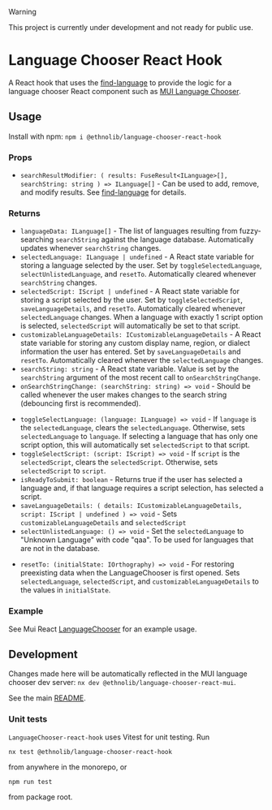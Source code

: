 > [!warning]
> This project is currently under development and not ready for public use.

# Language Chooser React Hook

A React hook that uses the [find-language](../../../common/find-language/README.md) to provide the logic for a language chooser React component such as [MUI Language Chooser](../../language-chooser-react-mui/README.md).

## Usage

Install with npm: `npm i @ethnolib/language-chooser-react-hook`

### Props

- `searchResultModifier: (
  results: FuseResult<ILanguage>[],
  searchString: string
) => ILanguage[]` - Can be used to add, remove, and modify results. See [find-language](../../../common/find-language/README.md) for details.

### Returns

- `languageData: ILanguage[]` - The list of languages resulting from fuzzy-searching `searchString` against the language database. Automatically updates whenever `searchString` changes.
- `selectedLanguage: ILanguage | undefined` - A React state variable for storing a language selected by the user. Set by `toggleSelectedLanguage`, `selectUnlistedLanguage`, and `resetTo`. Automatically cleared whenever `searchString` changes.
- `selectedScript: IScript | undefined` - A React state variable for storing a script selected by the user. Set by `toggleSelectedScript`, `saveLanguageDetails`, and `resetTo`. Automatically cleared whenever `selectedLanguage` changes. When a language with exactly 1 script option is selected, `selectedScript` will automatically be set to that script.
- `customizableLanguageDetails: ICustomizableLanguageDetails` - A React state variable for storing any custom display name, region, or dialect information the user has entered. Set by `saveLanguageDetails` and `resetTo`. Automatically cleared whenever the `selectedLanguage` changes.
- `searchString: string` - A React state variable. Value is set by the `searchString` argument of the most recent call to `onSearchStringChange`.
- `onSearchStringChange: (searchString: string) => void` - Should be called whenever the user makes changes to the search string (debouncing first is recommended).
<!-- TODO we got rid of toggle. update -->
- `toggleSelectLanguage: (language: ILanguage) => void` - If `language` is the `selectedLanguage`, clears the `selectedLanguage`. Otherwise, sets `selectedLanguage` to `language`. If selecting a language that has only one script option, this will automatically set `selectedScript` to that script.
- `toggleSelectScript: (script: IScript) => void` - If `script` is the `selectedScript`, clears the `selectedScript`. Otherwise, sets `selectedScript` to `script`.
- `isReadyToSubmit: boolean` - Returns true if the user has selected a language and, if that language requires a script selection, has selected a script.
- `saveLanguageDetails: ( details: ICustomizableLanguageDetails, script: IScript | undefined ) => void` - Sets `customizableLanguageDetails` and `selectedScript`
- `selectUnlistedLanguage: () => void` - Set the `selectedLanguage` to "Unknown Language" with code "qaa". To be used for languages that are not in the database.
<!-- TODO update this file -->
- `resetTo: (initialState: IOrthography) => void` - For restoring preexisting data when the LanguageChooser is first opened. Sets `selectedLanguage`, `selectedScript`, and `customizableLanguageDetails` to the values in `initialState`.

### Example

See Mui React [LanguageChooser](../../language-chooser-react-mui/src/LanguageChooser.tsx) for an example usage.

## Development

Changes made here will be automatically reflected in the MUI language chooser dev server: `nx dev @ethnolib/language-chooser-react-mui`.

See the main [README](../../../../../README.md).

### Unit tests

`LanguageChooser-react-hook` uses Vitest for unit testing. Run

```
nx test @ethnolib/language-chooser-react-hook
```

from anywhere in the monorepo, or

```
npm run test
```

from package root.
